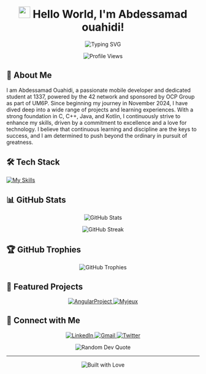 <h1 align="center">
  <img src="https://media.giphy.com/media/f3iwJFOVOwuy7K6FFw/giphy.gif" width="30px"> 
  Hello World, I'm Abdessamad ouahidi!
</h1>

<p align="center">
  <img src="https://readme-typing-svg.demolab.com?font=Fira+Code&size=22&duration=3000&pause=1000&color=36BCF7FF&center=true&vCenter=true&width=460&lines=Full Stack+Developer;Always+Learning+New+Things;Tech+Enthusiast;Problem+Solver" alt="Typing SVG" />
</p>

<p align="center">
  <img src="https://komarev.com/ghpvc/?username=MarkosonDoulahiane&label=Profile%20views&color=0e75b6&style=flat" alt="Profile Views" />
</p>

## 🚀 About Me

I am Abdessamad Ouahidi, a passionate mobile developer and dedicated student at 1337, powered by the 42 network and sponsored by OCP Group as part of UM6P. Since beginning my journey in November 2024, I have dived deep into a wide range of projects and learning experiences. With a strong foundation in C, C++, Java, and Kotlin, I continuously strive to enhance my skills, driven by a commitment to excellence and a love for technology. I believe that continuous learning and discipline are the keys to success, and I am determined to push beyond the ordinary in pursuit of greatness.



## 🛠️ Tech Stack

[![My Skills](https://skillicons.dev/icons?i=c,cpp,kotlin,linux,mongodb,java&perline=6)](https://skillicons.dev)


## 📊 GitHub Stats

<p align="center">
  <img src="https://github-readme-stats.vercel.app/api?username=wewe129&show_icons=true&theme=radical" alt="GitHub Stats" />
</p>

<p align="center">
  <img src="https://github-readme-streak-stats.herokuapp.com/?user=wewe129&theme=radical" alt="GitHub Streak" />
</p>

## 🏆 GitHub Trophies

<p align="center">
  <img src="https://github-profile-trophy.vercel.app/?username=wewe129&theme=radical&no-frame=true&no-bg=false&margin-w=4" alt="GitHub Trophies" />
</p>

## 🌟 Featured Projects

<p align="center">
  <a href="https://github.com/wewe129/Libft">
    <img src="https://github-readme-stats.vercel.app/api/pin/?username=wewe129&repo=AngularProject&theme=radical" alt="AngularProject" />
  </a>
  <a href="https://github.com/wewe129/Myjeux">
    <img src="https://github-readme-stats.vercel.app/api/pin/?username=wewe129&repo=Myjeux&theme=radical" alt="Myjeux" />
  </a>
</p>

## 🤝 Connect with Me

<p align="center">
  <a href="https://linkedin.com/in/abdessamad-ouahidi" target="_blank">
    <img src="https://img.shields.io/badge/-LinkedIn-0077B5?style=for-the-badge&logo=linkedin&logoColor=white" alt="LinkedIn" />
  </a>
  <a href="mailto:aouahidi49@gmail.com" target="_blank">
    <img src="https://img.shields.io/badge/-Gmail-D14836?style=for-the-badge&logo=gmail&logoColor=white" alt="Gmail" />
  </a>
  <a href="https://twitter.com/@abdessamad_ouahidi" target="_blank">
    <img src="https://img.shields.io/badge/-Twitter-1DA1F2?style=for-the-badge&logo=twitter&logoColor=white" alt="Twitter" />
  </a>
</p>

<p align="center">
  <img src="https://quotes-github-readme.vercel.app/api?type=horizontal&theme=radical" alt="Random Dev Quote" />
</p>

---

<p align="center">
  <img src="https://forthebadge.com/images/badges/built-with-love.svg" alt="Built with Love" />
</p>
